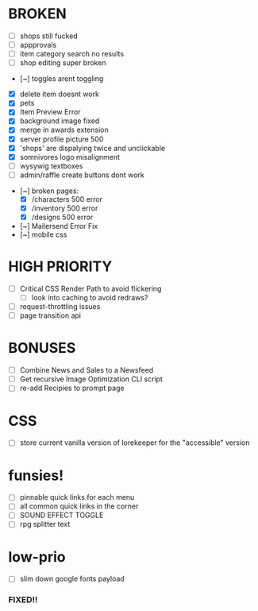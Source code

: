 # BROKEN
- [ ] shops still fucked
- [ ] appprovals
- [ ] item category search no results
- [ ] shop editing super broken
- [~] toggles arent toggling
- [x] delete item doesnt work
- [x] pets
- [x] Item Preview Error
- [x] background image fixed
- [x] merge in awards extension
- [x] server profile picture 500
- [x] 'shops' are dispalying twice and unclickable
- [x] somnivores logo misalignment
- [ ] wysywig textboxes
- [ ] admin/raffle create buttons dont work
- [~] broken pages:
    - [x] /characters 500 error
    - [x] /inventory 500 error
    - [x] /designs 500 error
- [~] Mailersend Error Fix
- [~] mobile css

# HIGH PRIORITY
- [ ] Critical CSS Render Path to avoid flickering
    - [ ] look into caching to avoid redraws?
- [ ] request-throttling issues
- [ ] page transition api

# BONUSES
- [ ] Combine News and Sales to a Newsfeed
- [ ] Get recursive Image Optimization CLI script
- [ ] re-add Recipies to prompt page

# CSS
- [ ] store current vanilla version of lorekeeper for the "accessible" version

# funsies!
- [ ] pinnable quick links for each menu
- [ ] all common quick links in the corner
- [ ] SOUND EFFECT TOGGLE
- [ ] rpg splitter text

# low-prio
- [ ] slim down google fonts payload




### FIXED!! ###
